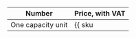 Number | Price, with VAT
----- | ---- |
One capacity unit | {{ sku|KZT|alb.balancer.active|string }}
